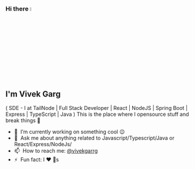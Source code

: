 ### Hi there <img src="https://media.giphy.com/media/hvRJCLFzcasrR4ia7z/giphy.gif" width="5%"></a>
## I'm Vivek Garg 
( SDE - I at TailNode | Full Stack Developer | React | NodeJS | Spring Boot | Express | TypeScript | Java )
This is the place where I opensource stuff and break things :rofl:

- 🔭 &nbsp;I’m currently working on something cool :wink:
- 💬 &nbsp;Ask me about anything related to Javascript/Typescript/Java or React/Express/NodeJs/
- 📫 &nbsp;How to reach me: [@vivekgarrg](https://www.linkedin.com/in/vivekgarrg/)
- ⚡ &nbsp;Fun fact: I :heart: :dog:s





